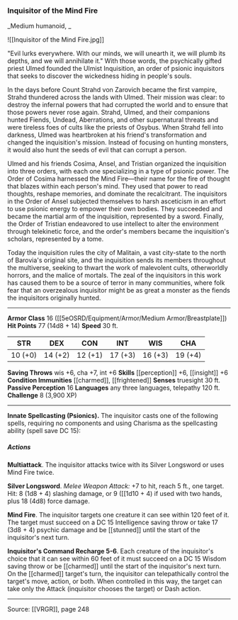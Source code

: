 ### Inquisitor of the Mind Fire
_Medium humanoid, _

![[Inquisitor of the Mind Fire.jpg]]

"Evil lurks everywhere. With our minds, we will unearth it, we will plumb its depths, and we will annihilate it." With those words, the psychically gifted priest Ulmed founded the Ulmist Inquisition, an order of psionic inquisitors that seeks to discover the wickedness hiding in people's souls.

In the days before Count Strahd von Zarovich became the first vampire, Strahd thundered across the lands with Ulmed. Their mission was clear: to destroy the infernal powers that had corrupted the world and to ensure that those powers never rose again. Strahd, Ulmed, and their companions hunted Fiends, Undead, Aberrations, and other supernatural threats and were tireless foes of cults like the priests of Osybus. When Strahd fell into darkness, Ulmed was heartbroken at his friend's transformation and changed the inquisition's mission. Instead of focusing on hunting monsters, it would also hunt the seeds of evil that can corrupt a person.

Ulmed and his friends Cosima, Ansel, and Tristian organized the inquisition into three orders, with each one specializing in a type of psionic power. The Order of Cosima harnessed the Mind Fire—their name for the fire of thought that blazes within each person's mind. They used that power to read thoughts, reshape memories, and dominate the recalcitrant. The inquisitors in the Order of Ansel subjected themselves to harsh asceticism in an effort to use psionic energy to empower their own bodies. They succeeded and became the martial arm of the inquisition, represented by a sword. Finally, the Order of Tristian endeavored to use intellect to alter the environment through telekinetic force, and the order's members became the inquisition's scholars, represented by a tome.

Today the inquisition rules the city of Malitain, a vast city-state to the north of Barovia's original site, and the inquisition sends its members throughout the multiverse, seeking to thwart the work of malevolent cults, otherworldly horrors, and the malice of mortals. The zeal of the inquisitors in this work has caused them to be a source of terror in many communities, where folk fear that an overzealous inquisitor might be as great a monster as the fiends the inquisitors originally hunted.




---

**Armor Class** 16 ([[5eOSRD/Equipment/Armor/Medium Armor/Breastplate]])
**Hit Points** 77 (14d8 + 14)
**Speed** 30 ft.

| STR     | DEX     | CON     | INT     | WIS     | CHA     |
|---------|---------|---------|---------|---------|---------|
| 10 (+0) | 14 (+2) | 12 (+1) | 17 (+3) | 16 (+3) | 19 (+4) |

**Saving Throws** wis +6, cha +7, int +6
**Skills** [[perception]] +6, [[insight]] +6
**Condition Immunities** [[charmed]], [[frightened]]
**Senses** truesight 30 ft.
**Passive Perception** 16
**Languages** any three languages, telepathy 120 ft.
**Challenge** 8 (3,900 XP)

---

**Innate Spellcasting (Psionics).** The inquisitor casts one of the following spells, requiring no components and using Charisma as the spellcasting ability (spell save DC 15):

##### Actions
**Multiattack**. The inquisitor attacks twice with its Silver Longsword or uses Mind Fire twice.

**Silver Longsword**. _Melee Weapon Attack:_ +7 to hit, reach 5 ft., one target. Hit: 8 (1d8 + 4) slashing damage, or 9 ([[1d10 + 4) if used with two hands, plus 18 (4d8) force damage.

**Mind Fire**. The inquisitor targets one creature it can see within 120 feet of it. The target must succeed on a DC 15 Intelligence saving throw or take 17 (3d8 + 4) psychic damage and be [[stunned]] until the start of the inquisitor's next turn.

**Inquisitor's Command Recharge 5-6**. Each creature of the inquisitor's choice that it can see within 60 feet of it must succeed on a DC 15 Wisdom saving throw or be [[charmed]] until the start of the inquisitor's next turn. On the [[charmed]] target's turn, the inquisitor can telepathically control the target's move, action, or both. When controlled in this way, the target can take only the Attack (inquisitor chooses the target) or Dash action.


---

Source: [[VRGR]], page 248